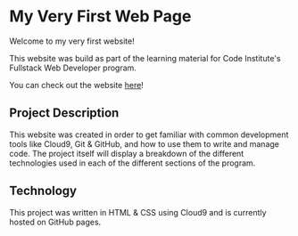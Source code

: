   # My Very First Web Page
  Welcome to my very first website!
  
  This website was build as part of the learning material for Code Institute's Fullstack Web Developer program.
  
  You can check out the website [here](https://digitalis75.github.io/my-first-website/)!
  
  ## Project Description
  This website was created in order to get familiar with common development tools like Cloud9, Git & GitHub, and how to use them to write and manage code. The project itself will display a breakdown of the different technologies used in each of the different sections of the program.
  
  ## Technology
  This project was written in HTML & CSS using Cloud9 and is currently hosted on GitHub pages.